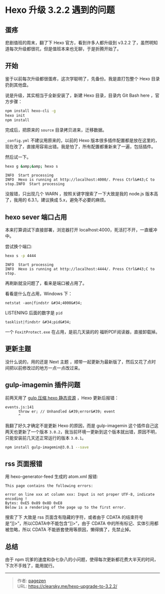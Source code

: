 # Hexo 升级 3.2.2 遇到的问题


## 蛋疼

悲剧值班的周末，翻了下 Hexo 官方，看到许多人都升级到 v3.2.2 了，虽然明知道每次升级都很坑，但是值班本来也无聊，于是折腾开始了。

## 开始

鉴于以前每次升级都很蛋疼，这次学聪明了，先备份。我是直打包整个 Hexo 目录扔到其他盘。

说是升级，其实相当于全新安装了，新建 Hexo 目录，目录内 Git Bash here ，官方步骤：

```bash
npm install hexo-cli -g
hexo init 
npm install
```

完成后，把原来的 `source` 目录拷贝进来，迁移数据。

`_config.yml` 不建议用原来的，以前的 Hexo 版本很多插件配置都是放在这里的，现在改了，直接用容易出错。我是怕了，所有配置都重新来了一遍，包括插件。

然后试一下。

```bash
hexo g &amp;&amp; hexo s
```

```
INFO  Start processing
INFO  Hexo is running at http://localhost:4000/. Press Ctrl&#43;C to stop.INFO  Start processing
```

没报错，只出现几个 WARN ，按照关键字搜索了一下大致是我的 node.js 版本高了，我用的 6.3.1，建议换成 5.x，避免不必要的麻烦。

## hexo sever 端口占用

本来打算调试下直接部署，浏览器打开 localhost:4000，死活打不开，一直缓冲中。

尝试换个端口:

```bash
hexo s -p 4444
```

```
INFO  Start processing
INFO  Hexo is running at http://localhost:4444/. Press Ctrl&#43;C to stop.
```

再刷新就没问题了，看来是端口被占用了。


看看是什么在占用，Windows 下：

```
netstat -aon|findstr &#34;4000&#34;
```

LISTENING 后面的数字是 `pid`

```
tasklist|findstr &#34;pid&#34;
```

一个 `FoxitProtect.exe` 在占用，是前几天装的的 福昕PDF阅读器，直接卸载掉。

## 更新主题

没什么说的，用的还是 Next 主题 ，顺带一起更新为最新版了，然后又花了点时间把以前修改过的地方一点一点改过来。

## gulp-imagemin 插件问题

前两天用了 [gulp 压缩 hexo 静态资源](https://clearsky.me/hexo-gulp-compress.html) ，Hexo 更新后报错：

```
events.js:141
      throw er; // Unhandled &#39;error&#39; event
      ^
```

我翻了好久才确定不是更新 Hexo 的原因，而是 gulp-imagemin 这个插件自己这两天也更新了一个版本 `3.0.2`，我当前环境一更新到这个版本就出错，原因不明，只能安装前几天还正常运行的版本 `3.0.1`。

```bash
npm install gulp-imagemin@3.0.1 --save
```

## rss 页面报错

用 hexo-generator-feed 生成的 atom.xml 报错:

```
This page contains the following errors:

error on line xxx at column xxx: Input is not proper UTF-8, indicate encoding !
Bytes: 0xE5 0x89 0x8D 0xE8
Below is a rendering of the page up to the first error.
```

搜索了下 大致是 rss 页面含有隐藏的字符，或者由于 CDATA 的结束符号是“]]&gt;”，所以CDATA中不能包含“]]&gt;”，由于 CDATA 中的所有标记、实体引用都被忽略，所以 CDATA 不能嵌套使用等原因，懒得搞了，先禁止掉。

## 总结

由于 npm 坑爹的速度和杂七杂八的小问题，使得每次更新都花费大半天的时间，下次不手贱了，能用就行。









---

> 作者: [pagezen](http://clearsky.me/)  
> URL: https://clearsky.me/hexo-upgrade-to-3.2.2/  

